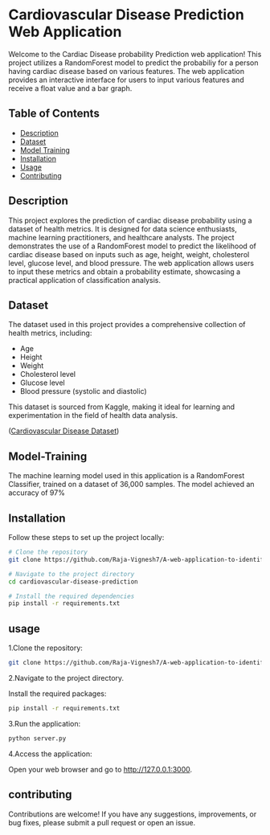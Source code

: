 # Cardiovascular Disease Prediction Web Application

Welcome to the Cardiac Disease probability Prediction web application! This project utilizes a RandomForest model to predict the probabiliy for a person having cardiac disease based on various features. The web application provides an interactive interface for users to input various  features and receive a float value and a bar graph.

## Table of Contents

- [Description](#description)
- [Dataset](#dataset)
- [Model Training](#Model-Training)
- [Installation](#installation)
- [Usage](#usage)
- [Contributing](#contributing)

## Description
This project explores the prediction of cardiac disease probability using a dataset of health metrics. It is designed for data science enthusiasts, machine learning practitioners, and healthcare analysts. The project demonstrates the use of a RandomForest model to predict the likelihood of cardiac disease based on inputs such as age, height, weight, cholesterol level, glucose level, and blood pressure. The web application allows users to input these metrics and obtain a probability estimate, showcasing a practical application of classification analysis.

## Dataset

The dataset used in this project provides a comprehensive collection of health metrics, including:

- Age
- Height
- Weight
- Cholesterol level
- Glucose level
- Blood pressure (systolic and diastolic)

This dataset is sourced from Kaggle, making it ideal for learning and experimentation in the field of health data analysis.

([Cardiovascular Disease Dataset](https://www.kaggle.com/datasets/akshatshaw7/cardiovascular-disease-dataset))

## Model-Training
The machine learning model used in this application is a RandomForest Classifier, trained on a dataset of 36,000 samples. The model achieved an accuracy of 97%
## Installation

Follow these steps to set up the project locally:

```bash
# Clone the repository
git clone https://github.com/Raja-Vignesh7/A-web-application-to-identify-probability-of-cardiac-disease-.git

# Navigate to the project directory
cd cardiovascular-disease-prediction

# Install the required dependencies
pip install -r requirements.txt
```
## usage
1.Clone the repository:
```bash
git clone https://github.com/Raja-Vignesh7/A-web-application-to-identify-probability-of-cardiac-disease-.git
```
2.Navigate to the project directory.

Install the required packages:

```bash
pip install -r requirements.txt
```
3.Run the application:
```bash
python server.py
```
4.Access the application:

Open your web browser and go to http://127.0.0.1:3000.


## contributing
Contributions are welcome! If you have any suggestions, improvements, or bug fixes, please submit a pull request or open an issue.